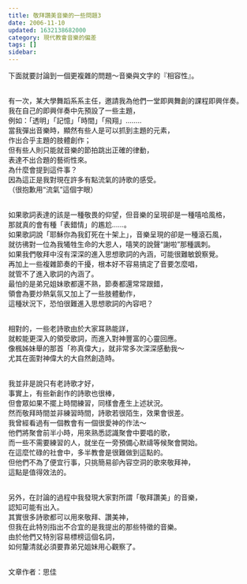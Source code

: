 ```yaml
---
title: 敬拜讚美音樂的一些問題3
date: 2006-11-10
updated: 1632138682000
category: 現代教會音樂的偏差
tags: []
sidebar: 
---
```


<p>下面就要討論到一個更複雜的問題～音樂與文字的『相容性』。</p>
<p><br/>
有一次，某大學舞蹈系系主任，邀請我為他們一堂即興舞創的課程即興伴奏。<br/>
我在自己的即興伴奏中先預設了一些主題，<br/>
例如：「透明」「記憶」「時間」「飛翔」……..<br/>
當我彈出音樂時，顯然有些人是可以抓到主題的元素，<br/>
作出合乎主題的肢體創作；<br/>
但有些人則只能就音樂的節拍跳出正確的律動，<br/>
表達不出合題的藝術性來。<br/>
為什麼會提到這件事？<br/>
因為這正是我對現在許多有點流氣的詩歌的感受。<br/>
（很抱歉用“流氣”這個字眼）</p>
<p><br/>
如果歌詞表達的該是一種敬畏的仰望，但音樂的呈現卻是一種嘻哈風格，<br/>
那就真的會有種「表錯情」的尷尬……。<br/>
如果歌詞說「耶穌你為我釘死在十架上」，音樂呈現的卻是一種滾石風，<br/>
就彷彿對一位為我犧牲生命的大恩人，嘻笑的說聲“謝啦”那種諷刺。<br/>
如果我們敬拜中沒有深深的進入思想歌詞的內涵，可能很難敏銳察覺。<br/>
再加上一些複雜節奏的干擾，根本好不容易搞定了音要怎麼唱，<br/>
就管不了進入歌詞的內涵了。<br/>
最怕的是弟兄姐妹歌都還不熟，節奏都還常常跟錯，<br/>
領會為要炒熱氣氛又加上了一些肢體動作，<br/>
這種狀況下，恐怕很難進入思想歌詞的內容吧？</p>
<p><br/>
相對的，一些老詩歌由於大家耳熟能詳，<br/>
就較能更深入的領受歌詞，而進入對神豐富的心靈回應。<br/>
像楓姊妹舉的那首「祢真偉大」，就非常多次深深感動我～<br/>
尤其在面對神偉大的大自然創造時。</p>
<p><br/>
我並非是說只有老詩歌才好，<br/>
事實上，有些新創作的詩歌也很棒，<br/>
但會眾如果不擺上時間練習，同樣會產生上述狀況。<br/>
然而敬拜時間並非練習時間，詩歌若很陌生，效果會很差。<br/>
我曾經看過有一個教會有一個很愛神的作法～<br/>
他們將聚會前半小時，用來熟悉認識聚會中要唱的歌，<br/>
而一些不需要練習的人，就坐在一旁預備心默禱等候聚會開始。<br/>
在這麼忙碌的社會中，多半教會是很難做到這點的。<br/>
但他們不為了便宜行事，只挑簡易卻內容空洞的歌來敬拜神，<br/>
這點是值得效法的。</p>
<p><br/>
另外，在討論的過程中我發現大家對所謂「敬拜讚美」的音樂，<br/>
認知可能有出入。<br/>
其實很多詩歌都可以用來敬拜、讚美神，<br/>
但我在此特別指出不合宜的是我提出的那些特徵的音樂。<br/>
由於他們又特別容易標榜這個名詞，<br/>
如何釐清就必須要靠弟兄姐妹用心觀察了。</p>
<p><br/>
文章作者：思佳<br/>
 </p>
<p> </p>
